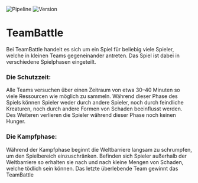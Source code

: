 ![Pipeline](http://164.132.204.23:4444/TeamCreate/teambattle/badges/master/build.svg) ![Version](https://img.shields.io/badge/release-v1.2-blue.svg)

# TeamBattle
Bei TeamBattle handelt es sich um ein Spiel für beliebig viele Spieler, welche in kleinen Teams gegeneinander antreten.
Das Spiel ist dabei in verschiedene Spielphasen eingeteilt.
### Die Schutzzeit:
Alle Teams versuchen über einen Zeitraum von etwa 30–40 Minuten so viele Ressourcen wie möglich zu sammeln.
Während dieser Phase des Spiels können Spieler weder durch andere Spieler, noch durch feindliche Kreaturen, noch durch andere Formen von Schaden beeinflusst werden. Des Weiteren verlieren die Spieler während dieser Phase noch keinen Hunger.
### Die Kampfphase:
Während der Kampfphase beginnt die Weltbarriere langsam zu schrumpfen, um den Spielbereich einzuschränken. Befinden sich Spieler außerhalb der Weltbarriere so erhalten sie nach und nach kleine Mengen von Schaden, welche tödlich sein können.
Das letzte überlebende Team gewinnt das TeamBattle